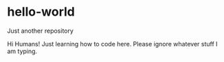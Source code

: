 # hello-world
Just another repository

Hi Humans!
Just learning how to code here. Please ignore whatever stuff I am typing.
